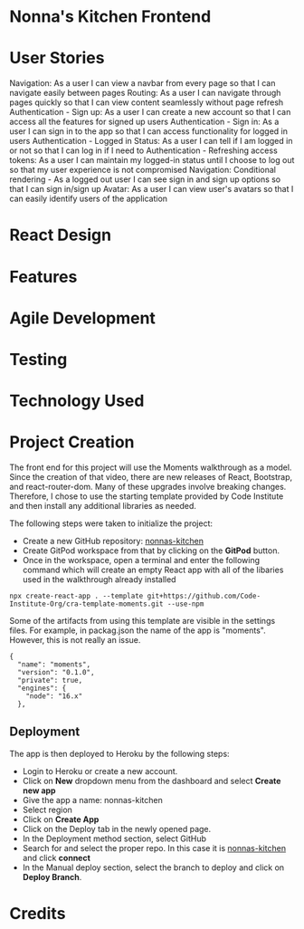 # Nonna's Kitchen Frontend

# User Stories
Navigation: As a user I can view a navbar from every page so that I can navigate easily between pages
Routing: As a user I can navigate through pages quickly so that I can view content seamlessly without page refresh
Authentication - Sign up: As a user I can create a new account so that I can access all the features for signed up users
Authentication - Sign in: As a user I can sign in to the app so that I can access functionality for logged in users
Authentication - Logged in Status: As a user I can tell if I am logged in or not so that I can log in if I need to
Authentication - Refreshing access tokens: As a user I can maintain my logged-in status until I choose to log out so that my user experience is not compromised
Navigation: Conditional rendering - As a logged out user I can see sign in and sign up options so that I can sign in/sign up
Avatar: As a user I can view user's avatars so that I can easily identify users of the application

# React Design

# Features

# Agile Development

# Testing

# Technology Used


# Project Creation
The front end for this project will use the Moments walkthrough as a model. Since the creation of that video, there are new releases of React, Bootstrap, and react-router-dom. Many of these upgrades involve breaking changes. Therefore, I chose to use the starting template provided by Code Institute and then install any additional libraries as needed.

The following steps were taken to initialize the project:
+ Create a new GitHub repository: [nonnas-kitchen](https://github.com/tony-albanese/nonnas-kitchen)
+ Create GitPod workspace from that by clicking on the **GitPod** button.
+ Once in the workspace, open a terminal and enter the following command which will create an empty React app with all of the libaries used in the walkthrough already installed
```
npx create-react-app . --template git+https://github.com/Code-Institute-Org/cra-template-moments.git --use-npm
```

Some of the artifacts from using this template are visible in the settings files. For example, in packag.json the name of the app is "moments". However, this is not really an issue.
```
{
  "name": "moments",
  "version": "0.1.0",
  "private": true,
  "engines": {
    "node": "16.x"
  },

  ```
## Deployment

The app is then deployed to Heroku by the following steps:
+ Login to Heroku or create a new account.
+ Click on **New** dropdown menu from the dashboard and select **Create new app**
+ Give the app a name: nonnas-kitchen
+ Select region
+ Click on **Create App**
+ Click on the Deploy tab in the newly opened page.
+ In the Deployment method section, select GitHub
+ Search for and select the proper repo. In this case it is [nonnas-kitchen](https://github.com/tony-albanese/nonnas-kitchen) and click **connect**
+ In the Manual deploy section, select the branch to deploy and click on **Deploy Branch**.

# Credits


